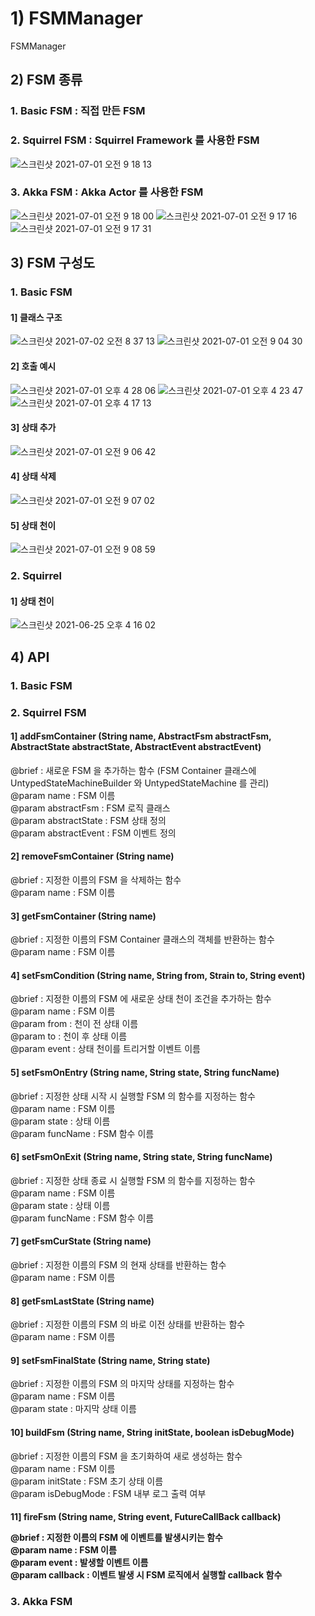 # 1) FSMManager
FSMManager
  
  
## 2) FSM 종류
### 1. Basic FSM : 직접 만든 FSM
  
### 2. Squirrel FSM : Squirrel Framework 를 사용한 FSM
![스크린샷 2021-07-01 오전 9 18 13](https://user-images.githubusercontent.com/37236920/124047007-2d76d980-da4e-11eb-870f-12da88ae538b.png)
  
### 3. Akka FSM : Akka Actor 를 사용한 FSM
![스크린샷 2021-07-01 오전 9 18 00](https://user-images.githubusercontent.com/37236920/124046993-25b73500-da4e-11eb-9f99-d01c0a13baf3.png)
![스크린샷 2021-07-01 오전 9 17 16](https://user-images.githubusercontent.com/37236920/124046939-0b7d5700-da4e-11eb-9a69-abf6f7c8f0fc.png)
![스크린샷 2021-07-01 오전 9 17 31](https://user-images.githubusercontent.com/37236920/124046951-146e2880-da4e-11eb-9f64-85273d17ea7f.png)
  
  
## 3) FSM 구성도
### 1. Basic FSM
#### 1] 클래스 구조
![스크린샷 2021-07-02 오전 8 37 13](https://user-images.githubusercontent.com/37236920/124200956-9d9a6380-db11-11eb-8ff6-8467b1ee9606.png)
![스크린샷 2021-07-01 오전 9 04 30](https://user-images.githubusercontent.com/37236920/124046160-441c3100-da4c-11eb-960e-c858d3854452.png)
  
#### 2] 호출 예시
![스크린샷 2021-07-01 오후 4 28 06](https://user-images.githubusercontent.com/37236920/124084704-3ab1b980-da8a-11eb-8cca-37879d9e2984.png)
![스크린샷 2021-07-01 오후 4 23 47](https://user-images.githubusercontent.com/37236920/124084116-a0517600-da89-11eb-8dd4-51dee55c7285.png)
![스크린샷 2021-07-01 오후 4 17 13](https://user-images.githubusercontent.com/37236920/124083335-b579d500-da88-11eb-860b-604908721f25.png)
  
#### 3] 상태 추가
![스크린샷 2021-07-01 오전 9 06 42](https://user-images.githubusercontent.com/37236920/124046287-91989e00-da4c-11eb-9b44-727f36af40c2.png)
  
#### 4] 상태 삭제
![스크린샷 2021-07-01 오전 9 07 02](https://user-images.githubusercontent.com/37236920/124046306-9d846000-da4c-11eb-8768-87ffe34c8adb.png)
  
#### 5] 상태 천이
![스크린샷 2021-07-01 오전 9 08 59](https://user-images.githubusercontent.com/37236920/124046410-e2a89200-da4c-11eb-9c6c-b46fd35419a0.png)
  
  
### 2. Squirrel 
#### 1] 상태 천이
![스크린샷 2021-06-25 오후 4 16 02](https://user-images.githubusercontent.com/37236920/123386348-87e8e380-d5d1-11eb-827f-47df382f319e.png)
  
  
## 4) API
### 1. Basic FSM
  
  
### 2. Squirrel FSM
#### 1] addFsmContainer (String name, AbstractFsm abstractFsm, AbstractState abstractState, AbstractEvent abstractEvent)
@brief : 새로운 FSM 을 추가하는 함수 (FSM Container 클래스에 UntypedStateMachineBuilder 와 UntypedStateMachine 를 관리)  
@param name : FSM 이름  
@param abstractFsm : FSM 로직 클래스  
@param abstractState : FSM 상태 정의  
@param abstractEvent : FSM 이벤트 정의  
  
#### 2] removeFsmContainer (String name)  
@brief : 지정한 이름의 FSM 을 삭제하는 함수  
@param name : FSM 이름  
  
#### 3] getFsmContainer (String name)  
@brief : 지정한 이름의 FSM Container 클래스의 객체를 반환하는 함수  
@param name : FSM 이름  
  
#### 4] setFsmCondition (String name, String from, Strain to, String event)  
@brief : 지정한 이름의 FSM 에 새로운 상태 천이 조건을 추가하는 함수  
@param name : FSM 이름  
@param from : 천이 전 상태 이름  
@param to : 천이 후 상태 이름  
@param event : 상태 천이를 트리거할 이벤트 이름  
  
#### 5] setFsmOnEntry (String name, String state, String funcName)  
@brief : 지정한 상태 시작 시 실행할 FSM 의 함수를 지정하는 함수  
@param name : FSM 이름  
@param state : 상태 이름  
@param funcName : FSM 함수 이름  
  
#### 6] setFsmOnExit (String name, String state, String funcName)  
@brief : 지정한 상태 종료 시 실행할 FSM 의 함수를 지정하는 함수  
@param name : FSM 이름  
@param state : 상태 이름  
@param funcName : FSM 함수 이름  
  
#### 7] getFsmCurState (String name)  
@brief : 지정한 이름의 FSM 의 현재 상태를 반환하는 함수  
@param name : FSM 이름  
  
#### 8] getFsmLastState (String name)  
@brief : 지정한 이름의 FSM 의 바로 이전 상태를 반환하는 함수  
@param name : FSM 이름  
  
#### 9] setFsmFinalState (String name, String state)  
@brief : 지정한 이름의 FSM 의 마지막 상태를 지정하는 함수  
@param name : FSM 이름  
@param state : 마지막 상태 이름  
  
#### 10] buildFsm (String name, String initState, boolean isDebugMode)  
@brief : 지정한 이름의 FSM 을 초기화하여 새로 생성하는 함수  
@param name : FSM 이름  
@param initState : FSM 초기 상태 이름  
@param isDebugMode : FSM 내부 로그 출력 여부  
  
#### 11] fireFsm (String name, String event, FutureCallBack<Object> callback)  
@brief : 지정한 이름의 FSM 에 이벤트를 발생시키는 함수  
@param name : FSM 이름  
@param event : 발생할 이벤트 이름  
@param callback : 이벤트 발생 시 FSM 로직에서 실행할 callback 함수  
  
### 3. Akka FSM
  
